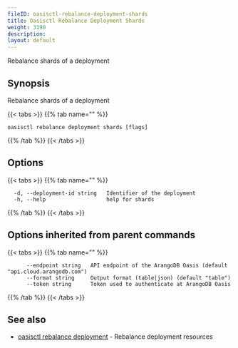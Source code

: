 ```yaml
---
fileID: oasisctl-rebalance-deployment-shards
title: Oasisctl Rebalance Deployment Shards
weight: 3190
description: 
layout: default
---
```

Rebalance shards of a deployment

## Synopsis

Rebalance shards of a deployment

{{< tabs >}}
{{% tab name="" %}}
```
oasisctl rebalance deployment shards [flags]
```
{{% /tab %}}
{{< /tabs >}}

## Options

{{< tabs >}}
{{% tab name="" %}}
```
  -d, --deployment-id string   Identifier of the deployment
  -h, --help                   help for shards
```
{{% /tab %}}
{{< /tabs >}}

## Options inherited from parent commands

{{< tabs >}}
{{% tab name="" %}}
```
      --endpoint string   API endpoint of the ArangoDB Oasis (default "api.cloud.arangodb.com")
      --format string     Output format (table|json) (default "table")
      --token string      Token used to authenticate at ArangoDB Oasis
```
{{% /tab %}}
{{< /tabs >}}

## See also

* [oasisctl rebalance deployment](oasisctl-rebalance-deployment)	 - Rebalance deployment resources

